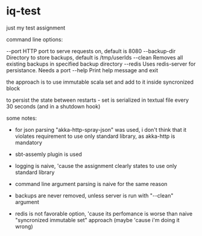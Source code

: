 # iq-test

just my test assignment


command line options:

--port	HTTP port to serve requests on, default is 8080
--backup-dir	Directory to store backups, default is /tmp/userIds
--clean	Removes all existing backups in specified backup directory
--redis	Uses redis-server for persistance. Needs a port
--help	Print help message and exit


the approach is to use immutable scala set and add to it inside syncronized block

to persist the state between restarts - set is serialized in textual file every 30 seconds (and in a shutdown hook)


some notes:

- for json parsing "akka-http-spray-json" was used, i don't think that it violates requirement to use only standard library, as akka-http is mandatory

- sbt-assemly plugin is used 

- logging is naive, 'cause the assignment clearly states to use only standard library

- command line argument parsing is naive for the same reason

- backups are never removed, unless server is run with "--clean" argument

- redis is not favorable option, 'cause its perfomance is worse than naive "syncronized immutable set" approach (maybe 'cause i'm doing it wrong)
